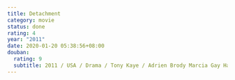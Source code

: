 ```yaml
---
title: Detachment
category: movie
status: done
rating: 4
year: "2011"
date: 2020-01-20 05:38:56+08:00
douban:
  rating: 9
  subtitle: 2011 / USA / Drama / Tony Kaye / Adrien Brody Marcia Gay Harden
---
```



